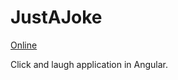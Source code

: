 # JustAJoke

[Online](http://nabi.pl/projects/just-a-joke)

Click and laugh application in Angular.

